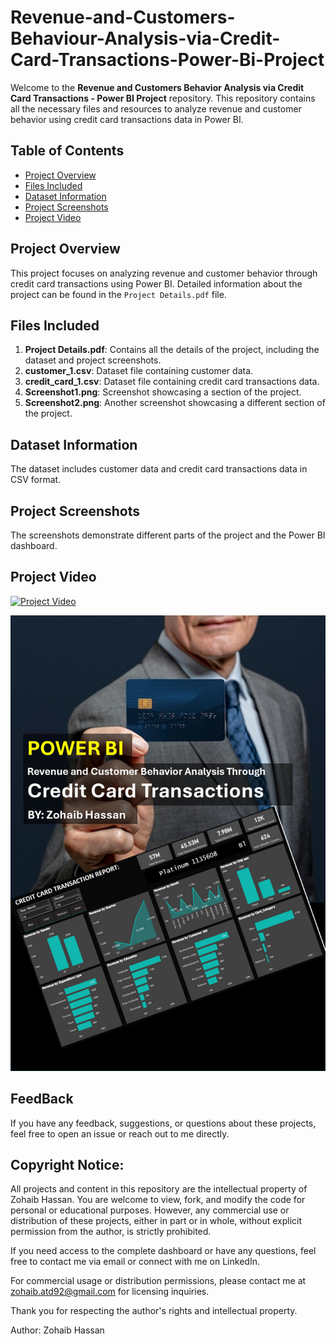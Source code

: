 # Revenue-and-Customers-Behaviour-Analysis-via-Credit-Card-Transactions-Power-Bi-Project
Welcome to the **Revenue and Customers Behavior Analysis via Credit Card Transactions - Power BI Project** repository. This repository contains all the necessary files and resources to analyze revenue and customer behavior using credit card transactions data in Power BI.

## Table of Contents
- [Project Overview](#project-overview)
- [Files Included](#files-included)
- [Dataset Information](#dataset-information)
- [Project Screenshots](#project-screenshots)
- [Project Video](#project-video)

## Project Overview
This project focuses on analyzing revenue and customer behavior through credit card transactions using Power BI. Detailed information about the project can be found in the `Project Details.pdf` file.

## Files Included
1. **Project Details.pdf**: Contains all the details of the project, including the dataset and project screenshots.
2. **customer_1.csv**: Dataset file containing customer data.
3. **credit_card_1.csv**: Dataset file containing credit card transactions data.
4. **Screenshot1.png**: Screenshot showcasing a section of the project.
5. **Screenshot2.png**: Another screenshot showcasing a different section of the project.

## Dataset Information
The dataset includes customer data and credit card transactions data in CSV format.

## Project Screenshots
The screenshots demonstrate different parts of the project and the Power BI dashboard.

## Project Video
[![Project Video](https://img.youtube.com/vi/KKaOwAJjsS4/0.jpg)](https://youtu.be/KKaOwAJjsS4)

![Alt Text](screenshot2.png)

## FeedBack
If you have any feedback, suggestions, or questions about these projects, feel free to open an issue or reach out to me directly.

## Copyright Notice: 

All projects and content in this repository are the intellectual property of Zohaib Hassan. You are welcome to view, fork, and modify the code for personal or educational purposes. However, any commercial use or distribution of these projects, either in part or in whole, without explicit permission from the author, is strictly prohibited.

If you need access to the complete dashboard or have any questions, feel free to contact me via email or connect with me on LinkedIn.

For commercial usage or distribution permissions, please contact me at zohaib.atd92@gmail.com for licensing inquiries.

Thank you for respecting the author's rights and intellectual property.

Author: Zohaib Hassan
